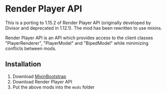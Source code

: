# Render Player API

This is a porting to 1.15.2 of Render Player API (originally developed by Divisor and deprecated in 1.12.1). The mod has been rewritten to use mixins.


Render Player API is an API which provides access to the client classes "PlayerRenderer", "PlayerModel" and "BipedModel" while minimizing conflicts between mods.
 

## Installation

1. Download [MixinBootstrap](https://github.com/LXGaming/MixinBootstrap/releases/download/v1.0.3/MixinBootstrap-1.0.3.jar)
2. Download Render Player API
4. Put the above mods into the `mods` folder